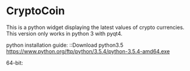 # CryptoCoin
This is a python widget displaying the latest values of crypto currencies.
This version only works in python 3 with pyqt4.

python installation guide:
  ::Download python3.5
  https://www.python.org/ftp/python/3.5.4/python-3.5.4-amd64.exe
  
  
64-bit:
  

